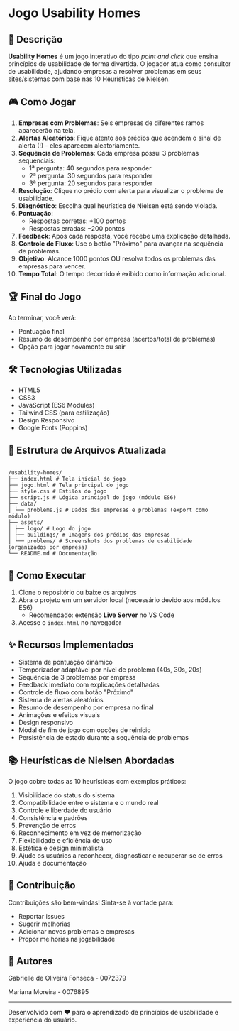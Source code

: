 # Jogo Usability Homes

## 📝 Descrição

**Usability Homes** é um jogo interativo do tipo _point and click_ que ensina princípios de usabilidade de forma divertida. O jogador atua como consultor de usabilidade, ajudando empresas a resolver problemas em seus sites/sistemas com base nas 10 Heurísticas de Nielsen.

## 🎮 Como Jogar

1. **Empresas com Problemas**: Seis empresas de diferentes ramos aparecerão na tela.
2. **Alertas Aleatórios**: Fique atento aos prédios que acendem o sinal de alerta (!) - eles aparecem aleatoriamente.
3. **Sequência de Problemas**: Cada empresa possui 3 problemas sequenciais:
   - 1ª pergunta: 40 segundos para responder
   - 2ª pergunta: 30 segundos para responder
   - 3ª pergunta: 20 segundos para responder
4. **Resolução**: Clique no prédio com alerta para visualizar o problema de usabilidade.
5. **Diagnóstico**: Escolha qual heurística de Nielsen está sendo violada.
6. **Pontuação**:
   - Respostas corretas: +100 pontos
   - Respostas erradas: −200 pontos
7. **Feedback**: Após cada resposta, você recebe uma explicação detalhada.
8. **Controle de Fluxo**: Use o botão "Próximo" para avançar na sequência de problemas.
9. **Objetivo**: Alcance 1000 pontos OU resolva todos os problemas das empresas para vencer.
10. **Tempo Total**: O tempo decorrido é exibido como informação adicional.

## 🏆 Final do Jogo

Ao terminar, você verá:

- Pontuação final
- Resumo de desempenho por empresa (acertos/total de problemas)
- Opção para jogar novamente ou sair

## 🛠️ Tecnologias Utilizadas

- HTML5
- CSS3
- JavaScript (ES6 Modules)
- Tailwind CSS (para estilização)
- Design Responsivo
- Google Fonts (Poppins)

## 📂 Estrutura de Arquivos Atualizada

```

/usability-homes/
├── index.html # Tela inicial do jogo
├── jogo.html # Tela principal do jogo
├── style.css # Estilos do jogo
├── script.js # Lógica principal do jogo (módulo ES6)
├── data/
│ └── problems.js # Dados das empresas e problemas (export como módulo)
├── assets/
│ ├── logo/ # Logo do jogo
│ ├── buildings/ # Imagens dos prédios das empresas
│ └── problems/ # Screenshots dos problemas de usabilidade (organizados por empresa)
└── README.md # Documentação

```

## 🚀 Como Executar

1. Clone o repositório ou baixe os arquivos
2. Abra o projeto em um servidor local (necessário devido aos módulos ES6)
   - Recomendado: extensão **Live Server** no VS Code
3. Acesse o `index.html` no navegador

## ✨ Recursos Implementados

- Sistema de pontuação dinâmico
- Temporizador adaptável por nível de problema (40s, 30s, 20s)
- Sequência de 3 problemas por empresa
- Feedback imediato com explicações detalhadas
- Controle de fluxo com botão "Próximo"
- Sistema de alertas aleatórios
- Resumo de desempenho por empresa no final
- Animações e efeitos visuais
- Design responsivo
- Modal de fim de jogo com opções de reinício
- Persistência de estado durante a sequência de problemas

## 📚 Heurísticas de Nielsen Abordadas

O jogo cobre todas as 10 heurísticas com exemplos práticos:

1. Visibilidade do status do sistema
2. Compatibilidade entre o sistema e o mundo real
3. Controle e liberdade do usuário
4. Consistência e padrões
5. Prevenção de erros
6. Reconhecimento em vez de memorização
7. Flexibilidade e eficiência de uso
8. Estética e design minimalista
9. Ajude os usuários a reconhecer, diagnosticar e recuperar-se de erros
10. Ajuda e documentação

## 🤝 Contribuição

Contribuições são bem-vindas! Sinta-se à vontade para:

- Reportar issues
- Sugerir melhorias
- Adicionar novos problemas e empresas
- Propor melhorias na jogabilidade

## 👥 Autores

Gabrielle de Oliveira Fonseca - 0072379

Mariana Moreira - 0076895

---

Desenvolvido com ♥ para o aprendizado de princípios de usabilidade e experiência do usuário.
